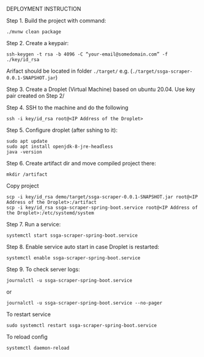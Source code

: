 DEPLOYMENT INSTRUCTION

Step 1. Build the project with command:
```shell
./mvnw clean package
```

Step 2. Create a keypair:
```shell
ssh-keygen -t rsa -b 4096 -C “your-email@somedomain.com” -f ./key/id_rsa
```

Arifact should be located in folder `./target/`
e.g. (`./target/ssga-scraper-0.0.1-SNAPSHOT.jar`)

Step 3. Create a Droplet (Virtual Machine) based on ubuntu 20.04.
Use key pair created on Step 2/

Step 4. SSH to the machine and do the following

```shell
ssh -i key/id_rsa root@<IP Address of the Droplet>
```

Step 5. Configure droplet (after sshing to it):

```shell
sudo apt update
sudo apt install openjdk-8-jre-headless
java -version
```

Step 6. Create artifact dir and move compiled project there:
```shell
mkdir /artifact
```

Copy project
```shell
scp -i key/id_rsa demo/target/ssga-scraper-0.0.1-SNAPSHOT.jar root@<IP Address of the Droplet>:/artifact
scp -i key/id_rsa ssga-scraper-spring-boot.service root@<IP Address of the Droplet>:/etc/systemd/system
```

Step 7. 
Run a service:
```shell
systemctl start ssga-scraper-spring-boot.service
```

Step 8. 
Enable service auto start in case Droplet is restarted:
```shell
systemctl enable ssga-scraper-spring-boot.service
```

Step 9.
To check server logs:
```shell
journalctl -u ssga-scraper-spring-boot.service
```

or 
```shell
journalctl -u ssga-scraper-spring-boot.service --no-pager
```

To restart service
```shell
sudo systemctl restart ssga-scraper-spring-boot.service
```

To reload config
```shell
systemctl daemon-reload
```